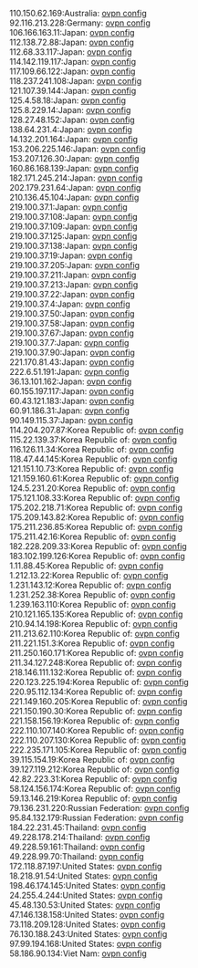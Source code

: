 110.150.62.169:Australia: [ovpn config](vpn/110_150_62_169.ovpn)  
92.116.213.228:Germany: [ovpn config](vpn/92_116_213_228.ovpn)  
106.166.163.11:Japan: [ovpn config](vpn/106_166_163_11.ovpn)  
112.138.72.88:Japan: [ovpn config](vpn/112_138_72_88.ovpn)  
112.68.33.117:Japan: [ovpn config](vpn/112_68_33_117.ovpn)  
114.142.119.117:Japan: [ovpn config](vpn/114_142_119_117.ovpn)  
117.109.66.122:Japan: [ovpn config](vpn/117_109_66_122.ovpn)  
118.237.241.108:Japan: [ovpn config](vpn/118_237_241_108.ovpn)  
121.107.39.144:Japan: [ovpn config](vpn/121_107_39_144.ovpn)  
125.4.58.18:Japan: [ovpn config](vpn/125_4_58_18.ovpn)  
125.8.229.14:Japan: [ovpn config](vpn/125_8_229_14.ovpn)  
128.27.48.152:Japan: [ovpn config](vpn/128_27_48_152.ovpn)  
138.64.231.4:Japan: [ovpn config](vpn/138_64_231_4.ovpn)  
14.132.201.164:Japan: [ovpn config](vpn/14_132_201_164.ovpn)  
153.206.225.146:Japan: [ovpn config](vpn/153_206_225_146.ovpn)  
153.207.126.30:Japan: [ovpn config](vpn/153_207_126_30.ovpn)  
160.86.168.139:Japan: [ovpn config](vpn/160_86_168_139.ovpn)  
182.171.245.214:Japan: [ovpn config](vpn/182_171_245_214.ovpn)  
202.179.231.64:Japan: [ovpn config](vpn/202_179_231_64.ovpn)  
210.136.45.104:Japan: [ovpn config](vpn/210_136_45_104.ovpn)  
219.100.37.1:Japan: [ovpn config](vpn/219_100_37_1.ovpn)  
219.100.37.108:Japan: [ovpn config](vpn/219_100_37_108.ovpn)  
219.100.37.109:Japan: [ovpn config](vpn/219_100_37_109.ovpn)  
219.100.37.125:Japan: [ovpn config](vpn/219_100_37_125.ovpn)  
219.100.37.138:Japan: [ovpn config](vpn/219_100_37_138.ovpn)  
219.100.37.19:Japan: [ovpn config](vpn/219_100_37_19.ovpn)  
219.100.37.205:Japan: [ovpn config](vpn/219_100_37_205.ovpn)  
219.100.37.211:Japan: [ovpn config](vpn/219_100_37_211.ovpn)  
219.100.37.213:Japan: [ovpn config](vpn/219_100_37_213.ovpn)  
219.100.37.22:Japan: [ovpn config](vpn/219_100_37_22.ovpn)  
219.100.37.4:Japan: [ovpn config](vpn/219_100_37_4.ovpn)  
219.100.37.50:Japan: [ovpn config](vpn/219_100_37_50.ovpn)  
219.100.37.58:Japan: [ovpn config](vpn/219_100_37_58.ovpn)  
219.100.37.67:Japan: [ovpn config](vpn/219_100_37_67.ovpn)  
219.100.37.7:Japan: [ovpn config](vpn/219_100_37_7.ovpn)  
219.100.37.90:Japan: [ovpn config](vpn/219_100_37_90.ovpn)  
221.170.81.43:Japan: [ovpn config](vpn/221_170_81_43.ovpn)  
222.6.51.191:Japan: [ovpn config](vpn/222_6_51_191.ovpn)  
36.13.101.162:Japan: [ovpn config](vpn/36_13_101_162.ovpn)  
60.155.197.117:Japan: [ovpn config](vpn/60_155_197_117.ovpn)  
60.43.121.183:Japan: [ovpn config](vpn/60_43_121_183.ovpn)  
60.91.186.31:Japan: [ovpn config](vpn/60_91_186_31.ovpn)  
90.149.115.37:Japan: [ovpn config](vpn/90_149_115_37.ovpn)  
114.204.207.87:Korea Republic of: [ovpn config](vpn/114_204_207_87.ovpn)  
115.22.139.37:Korea Republic of: [ovpn config](vpn/115_22_139_37.ovpn)  
116.126.11.34:Korea Republic of: [ovpn config](vpn/116_126_11_34.ovpn)  
118.47.44.145:Korea Republic of: [ovpn config](vpn/118_47_44_145.ovpn)  
121.151.10.73:Korea Republic of: [ovpn config](vpn/121_151_10_73.ovpn)  
121.159.160.61:Korea Republic of: [ovpn config](vpn/121_159_160_61.ovpn)  
124.5.231.20:Korea Republic of: [ovpn config](vpn/124_5_231_20.ovpn)  
175.121.108.33:Korea Republic of: [ovpn config](vpn/175_121_108_33.ovpn)  
175.202.218.71:Korea Republic of: [ovpn config](vpn/175_202_218_71.ovpn)  
175.209.143.82:Korea Republic of: [ovpn config](vpn/175_209_143_82.ovpn)  
175.211.236.85:Korea Republic of: [ovpn config](vpn/175_211_236_85.ovpn)  
175.211.42.16:Korea Republic of: [ovpn config](vpn/175_211_42_16.ovpn)  
182.228.209.33:Korea Republic of: [ovpn config](vpn/182_228_209_33.ovpn)  
183.102.199.126:Korea Republic of: [ovpn config](vpn/183_102_199_126.ovpn)  
1.11.88.45:Korea Republic of: [ovpn config](vpn/1_11_88_45.ovpn)  
1.212.13.22:Korea Republic of: [ovpn config](vpn/1_212_13_22.ovpn)  
1.231.143.12:Korea Republic of: [ovpn config](vpn/1_231_143_12.ovpn)  
1.231.252.38:Korea Republic of: [ovpn config](vpn/1_231_252_38.ovpn)  
1.239.163.110:Korea Republic of: [ovpn config](vpn/1_239_163_110.ovpn)  
210.121.165.135:Korea Republic of: [ovpn config](vpn/210_121_165_135.ovpn)  
210.94.14.198:Korea Republic of: [ovpn config](vpn/210_94_14_198.ovpn)  
211.213.62.110:Korea Republic of: [ovpn config](vpn/211_213_62_110.ovpn)  
211.221.151.3:Korea Republic of: [ovpn config](vpn/211_221_151_3.ovpn)  
211.250.160.171:Korea Republic of: [ovpn config](vpn/211_250_160_171.ovpn)  
211.34.127.248:Korea Republic of: [ovpn config](vpn/211_34_127_248.ovpn)  
218.146.111.132:Korea Republic of: [ovpn config](vpn/218_146_111_132.ovpn)  
220.123.225.194:Korea Republic of: [ovpn config](vpn/220_123_225_194.ovpn)  
220.95.112.134:Korea Republic of: [ovpn config](vpn/220_95_112_134.ovpn)  
221.149.160.205:Korea Republic of: [ovpn config](vpn/221_149_160_205.ovpn)  
221.150.190.30:Korea Republic of: [ovpn config](vpn/221_150_190_30.ovpn)  
221.158.156.19:Korea Republic of: [ovpn config](vpn/221_158_156_19.ovpn)  
222.110.107.140:Korea Republic of: [ovpn config](vpn/222_110_107_140.ovpn)  
222.110.207.130:Korea Republic of: [ovpn config](vpn/222_110_207_130.ovpn)  
222.235.171.105:Korea Republic of: [ovpn config](vpn/222_235_171_105.ovpn)  
39.115.154.19:Korea Republic of: [ovpn config](vpn/39_115_154_19.ovpn)  
39.127.119.212:Korea Republic of: [ovpn config](vpn/39_127_119_212.ovpn)  
42.82.223.31:Korea Republic of: [ovpn config](vpn/42_82_223_31.ovpn)  
58.124.156.174:Korea Republic of: [ovpn config](vpn/58_124_156_174.ovpn)  
59.13.146.219:Korea Republic of: [ovpn config](vpn/59_13_146_219.ovpn)  
79.136.231.220:Russian Federation: [ovpn config](vpn/79_136_231_220.ovpn)  
95.84.132.179:Russian Federation: [ovpn config](vpn/95_84_132_179.ovpn)  
184.22.231.45:Thailand: [ovpn config](vpn/184_22_231_45.ovpn)  
49.228.178.214:Thailand: [ovpn config](vpn/49_228_178_214.ovpn)  
49.228.59.161:Thailand: [ovpn config](vpn/49_228_59_161.ovpn)  
49.228.99.70:Thailand: [ovpn config](vpn/49_228_99_70.ovpn)  
172.118.87.197:United States: [ovpn config](vpn/172_118_87_197.ovpn)  
18.218.91.54:United States: [ovpn config](vpn/18_218_91_54.ovpn)  
198.46.174.145:United States: [ovpn config](vpn/198_46_174_145.ovpn)  
24.255.4.244:United States: [ovpn config](vpn/24_255_4_244.ovpn)  
45.48.130.53:United States: [ovpn config](vpn/45_48_130_53.ovpn)  
47.146.138.158:United States: [ovpn config](vpn/47_146_138_158.ovpn)  
73.118.209.128:United States: [ovpn config](vpn/73_118_209_128.ovpn)  
76.130.188.243:United States: [ovpn config](vpn/76_130_188_243.ovpn)  
97.99.194.168:United States: [ovpn config](vpn/97_99_194_168.ovpn)  
58.186.90.134:Viet Nam: [ovpn config](vpn/58_186_90_134.ovpn)  
